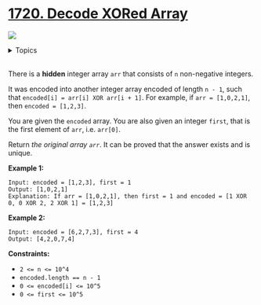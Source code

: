 # [1720. Decode XORed Array](https://leetcode-cn.com/problems/decode-xored-array/)

![](https://img.shields.io/badge/Difficulty-Easy-green.svg)

<details>
<summary>Topics</summary>

* [`Bit Manipulation`](https://leetcode-cn.com/tag/bit-manipulation/)

</details>
<br />

There is a **hidden** integer array `arr` that consists of `n` non-negative integers.

It was encoded into another integer array encoded of length `n - 1`, such that `encoded[i] = arr[i] XOR arr[i + 1]`. For example, if `arr = [1,0,2,1]`, then `encoded = [1,2,3]`.

You are given the `encoded` array. You are also given an integer `first`, that is the first element of `arr`, i.e. `arr[0]`.

Return *the original array `arr`*. It can be proved that the answer exists and is unique.

**Example 1:**

```
Input: encoded = [1,2,3], first = 1
Output: [1,0,2,1]
Explanation: If arr = [1,0,2,1], then first = 1 and encoded = [1 XOR 0, 0 XOR 2, 2 XOR 1] = [1,2,3]
```

**Example 2:**

```
Input: encoded = [6,2,7,3], first = 4
Output: [4,2,0,7,4]
```

**Constraints:**

 + `2 <= n <= 10^4`
 + `encoded.length == n - 1`
 + `0 <= encoded[i] <= 10^5`
 + `0 <= first <= 10^5`
